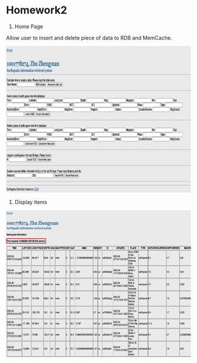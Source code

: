 # Homework2

1. Home Page

Allow user to insert and delete piece of data to RDB and MemCache.

<p align="center">
  <img src="img/hw3_1.png" width="600" height="400"/>
</p>

1. Display items

<p align="center">
  <img src="img/hw3_2.png" width="600" height="400"/>
</p>